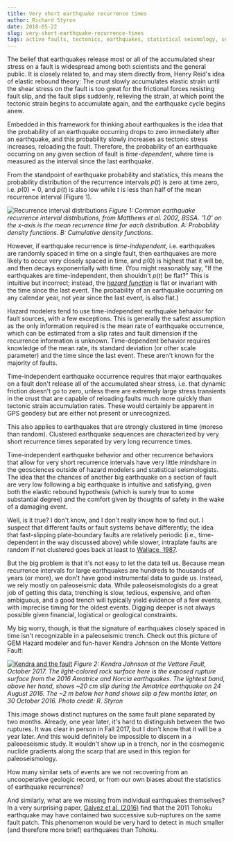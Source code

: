 ```yaml
---
title: Very short earthquake recurrence times
author: Richard Styron
date: 2018-05-22
slug: very-short-earthquake-recurrence-times
tags: active faults, tectonics, earthquakes, statistical seismology, seismology, paleoseismology, PSHA, knowedge frontier
---
```


The belief that earthquakes release most or all of the accumulated shear stress 
on a fault is widespread among both scientists and the general public. It is 
closely related to, and may stem directly from, Henry Reid's idea of elastic 
rebound theory: The crust slowly accumulates elastic strain until the shear 
stress on the fault is too great for the frictional forces resisting fault 
slip, and the fault slips suddenly, relieving the strain, at which point
the tectonic strain begins to accumulate again, and the earthquake cycle begins 
anew.

Embedded in this framework for thinking about earthquakes is the idea that the 
probability of an earthquake occurring drops to zero immediately after an 
earthquake, and this probability slowly increases as tectonic stress increases, 
reloading the fault. Therefore, the probability of an earthquake occurring on 
any given section of fault is *time-dependent*, where time is measured as the 
interval since the last earthquake.

From the standpoint of earthquake probability and statistics, this means the 
probability distribution of the recurrence intervals $p(t)$ is zero at time 
zero, i.e. $p(0) = 0$, and $p(t)$ is also low while $t$ is less than half of 
the mean recurrence interval (Figure 1). 

![Recurrence interval 
distributions]({static}/images/2018/matthews_recurrence.png)
*Figure 1: Common earthquake recurrence interval distributions, from Matthews 
et al. 2002, BSSA. '1.0' on the x-axis is the mean recurrence time for each 
distribution. A: Probability density functions. 
B: Cumulative density functions.*

However, if earthquake recurrence is *time-independent*, i.e. earthquakes are 
randomly spaced in time on a single fault, then earthquakes are more likely to 
occur very closely spaced in time, and $p(0)$ is highest that it will be, and 
then decays exponentially with time. (You might reasonably say, "If the 
earthquakes are time-independent, then shouldn't $p(t)$ be flat?" This is 
intuitive but incorrect; instead, the [*hazard 
function*](https://en.wikipedia.org/wiki/Survival_analysis#Hazard_function_and_cumulative_hazard_function) 
is flat or invariant with the time since the last event. The probability of an 
earthquake occurring on any calendar year, not year since the last event, is 
also flat.)

Hazard modelers tend to use time-independent earthquake behavior for fault 
sources, with a few exceptions. This is generally the safest assumption as the 
only information required is the mean rate of earthquake occurrence, which can 
be estimated from a slip rates and fault dimension if the recurrence 
information is unknown. Time-dependent behavior requires knowledge of the mean 
rate, its standard deviation (or other scale parameter) and the time since the 
last event. These aren't known for the majority of faults.

Time-independent earthquake occurrence requires that major earthquakes on a 
fault don't release all of the accumulated shear stress, i.e. that dynamic 
friction doesn't go to zero, unless there are extremely large stress transients 
in the crust that are capable of reloading faults much more quickly than 
tectonic strain accumulation rates. These would certainly be apparent in GPS 
geodesy but are either not present or unrecognized.

This also applies to earthquakes that are strongly clustered in time (moreso 
than random). Clustered earthquake sequences are characterized by very short 
recurrence times separated by very long recurrence times.

Time-independent earthquake behavior and other recurrence behaviors that allow 
for very short recurrence intervals have very little mindshare in the 
geosciences outside of hazard modelers and statistical seismologists. The idea 
that the chances of another big earthquake on a section of fault are very low 
following a big earthquake is intuitive and satisfying, given both the elastic 
rebound hypothesis (which is surely true to some substantial degree) and the 
comfort given by thoughts of safety in the wake of a damaging event.

Well, is it true? I don't know, and I don't really know how to find out. I 
suspect that different faults or fault systems behave differently; the idea 
that fast-slipping plate-boundary faults are relatively periodic (i.e., 
time-dependent in the way discussed above) while slower, intraplate faults are 
random if not clustered goes back at least to [Wallace, 
1987](https://pubs.geoscienceworld.org/ssa/bssa/article-abstract/77/3/868/118957).

But the big problem is that it's not easy to let the data tell us. Because mean 
recurrence intervals for large earthquakes are hundreds to thousands of years 
(or more), we don't have good instrumental data to guide us. Instead, we rely 
mostly on paleoseismic data. While paleoseismologists do a great job of getting 
this data, trenching is slow, tedious, expensive, and often ambiguous, and a 
good trench will typically yield evidence of a few events, with imprecise 
timing for the oldest events. Digging deeper is not always possible given 
financial, logistical or geological constraints.

My big worry, though, is that the signature of earthquakes closely spaced in 
time isn't recognizable in a paleoseismic trench. Check out this picture of GEM 
Hazard modeler and fun-haver Kendra Johnson on the Monte Vettore Fault:

[![Kendra and the 
fault]({static}/images/2018/kendra_vettore.jpg)]({static}/images/2018/kendra_vettore.jpg)
*Figure 2: Kendra Johnson at the Vettore Fault, October 2017. The light-colored 
rock surface here is the exposed rupture surface from the 2016 Amatrice and 
Norcia earthquakes. The lightest band, above her hand, shows ~20 cm slip during 
the Amatrice earthquake on 24 August 2016. The ~2 m below her hand shows slip a 
few months later, on 30 October 2016. Photo credit: R. Styron*

This image shows distinct ruptures on the same fault plane separated by two 
months. Already, one year later, it's hard to distinguish between the two 
ruptures. It was clear in person in Fall 2017, but I don't know that it will be 
a year later. And this would definitely be impossible to discern in a 
paleoeseismic study. It wouldn't show up in a trench, nor in the cosmogenic 
nuclide gradients along the scarp that are used in this region for 
paleoseismology.

How many similar sets of events are we not recovering from an uncooperative 
geologic record, or from our own biases about the statistics of earthquake 
recurrence?

And similarly, what are we missing from individual earthquakes themselves? In a 
very surprising paper, [Galvez et al. 
(2016)](https://authors.library.caltech.edu/68787/1/BSSA819-831.pdf) find that 
the 2011 Tohoku earthquake may have contained two successive sub-ruptures on 
the same fault patch. This phenomenon would be very hard to detect in much 
smaller (and therefore more brief) earthquakes than Tohoku.
